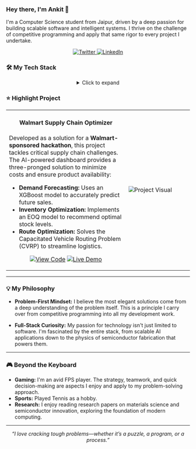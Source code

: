 
### Hey there, I'm Ankit 👋

I'm a Computer Science student from Jaipur, driven by a deep passion for building scalable software and intelligent systems. I thrive on the challenge of competitive programming and apply that same rigor to every project I undertake.

<p align="center">
  <a href="https://twitter.com/AlgoAnkit" target="_blank">
    <img src="https://img.shields.io/badge/Twitter-1DA1F2.svg?style=for-the-badge&logo=twitter&logoColor=white" alt="Twitter"/>
  </a>
  <a href="https://www.linkedin.com/in/ankit-anand-singh-27076b262/" target="_blank">
    <img src="https://img.shields.io/badge/LinkedIn-0A66C2.svg?style=for-the-badge&logo=linkedin&logoColor=white" alt="LinkedIn"/>
  </a>
</p>

### 🛠️ My Tech Stack

<details align="center">
  <summary>Click to expand</summary>
  <p align="center">
    <strong>Languages:</strong><br>
    <a href="#"><img alt="Python" src="https://img.shields.io/badge/Python-3776AB.svg?style=for-the-badge&logo=python&logoColor=white" /></a>
    <a href="#"><img alt="Java" src="https://img.shields.io/badge/Java-007396.svg?style=for-the-badge&logo=java&logoColor=white" /></a>
    <a href="#"><img alt="C++" src="https://img.shields.io/badge/C++-00599C.svg?style=for-the-badge&logo=cplusplus&logoColor=white" /></a>
    <a href="#"><img alt="JavaScript" src="https://img.shields.io/badge/JavaScript-F7DF1E.svg?style=for-the-badge&logo=javascript&logoColor=black" /></a>
  </p>
  <p align="center">
    <strong>AI/ML & Data Science:</strong><br>
    <a href="#"><img alt="PyTorch" src="https://img.shields.io/badge/PyTorch-EE4C2C.svg?style=for-the-badge&logo=pytorch&logoColor=white" /></a>
    <a href="#"><img alt="Scikit-learn" src="https://img.shields.io/badge/scikit_learn-F7931E.svg?style=for-the-badge&logo=scikit-learn&logoColor=white" /></a>
    <a href="#"><img alt="Pandas" src="https://img.shields.io/badge/pandas-150458.svg?style=for-the-badge&logo=pandas&logoColor=white" /></a>
    <a href="#"><img alt="NumPy" src="https://img.shields.io/badge/numpy-013243.svg?style=for-the-badge&logo=numpy&logoColor=white" /></a>
  </p>
    <p align="center">
    <strong>Tools & Platforms:</strong><br>
    <a href="#"><img alt="Git" src="https://img.shields.io/badge/Git-F05032.svg?style=for-the-badge&logo=git&logoColor=white" /></a>
    <a href="#"><img alt="Docker" src="https://img.shields.io/badge/Docker-2496ED.svg?style=for-the-badge&logo=docker&logoColor=white" /></a>
    <a href="#"><img alt="AWS" src="https://img.shields.io/badge/AWS-232F3E?style=for-the-badge&logo=amazon-aws&logoColor=white" /></a>
    <a href="#"><img alt="Linux" src="https://img.shields.io/badge/Linux-FCC624.svg?style=for-the-badge&logo=linux&logoColor=black" /></a>
  </p>
</details>

### ⭐ Highlight Project

<table>
  <tr>
    <td width="65%">
      <h4 align="center">Walmart Supply Chain Optimizer</h4>
      <p>
        Developed as a solution for a <strong>Walmart-sponsored hackathon</strong>, this project tackles critical supply chain challenges. The AI-powered dashboard provides a three-pronged solution to minimize costs and ensure product availability:
        <ul>
          <li><b>Demand Forecasting:</b> Uses an XGBoost model to accurately predict future sales.</li>
          <li><b>Inventory Optimization:</b> Implements an EOQ model to recommend optimal stock levels.</li>
          <li><b>Route Optimization:</b> Solves the Capacitated Vehicle Routing Problem (CVRP) to streamline logistics.</li>
        </ul>
      </p>
      <p align="center">
        <a href="https://github.com/Algo-Ankit/smartstock-optimizer" target="_blank"><img src="https://img.shields.io/badge/View_Code-232F3E?style=for-the-badge&logo=github&logoColor=white" alt="View Code"/></a>
        <a href="https://smartstock-optimizer-wy579k5xubnwdezrkryeke.streamlit.app/" target="_blank"><img src="https://img.shields.io/badge/Live_Demo-FF4B4B?style=for-the-badge&logo=streamlit&logoColor=white" alt="Live Demo"/></a>
      </p>
    </td>
    <td width="35%">
      <img src="LINK_TO_YOUR_PROJECT_GIF_OR_SCREENSHOT.png" alt="Project Visual" />
    </td>
  </tr>
</table>

---

### 💡 My Philosophy

* **Problem-First Mindset:** I believe the most elegant solutions come from a deep understanding of the problem itself. This is a principle I carry over from competitive programming into all my development work.

* **Full-Stack Curiosity:** My passion for technology isn't just limited to software. I'm fascinated by the entire stack, from scalable AI applications down to the physics of semiconductor fabrication that powers them.

---

### 🎮 Beyond the Keyboard

- **Gaming:** I'm an avid FPS player. The strategy, teamwork, and quick decision-making are aspects I enjoy and apply to my problem-solving approach.
- **Sports:** Played Tennis as a hobby.
- **Research:** I enjoy reading research papers on materials science and semiconductor innovation, exploring the foundation of modern computing.

---

<p align="center">
  <i>“I love cracking tough problems—whether it’s a puzzle, a program, or a process.”</i>
</p>

